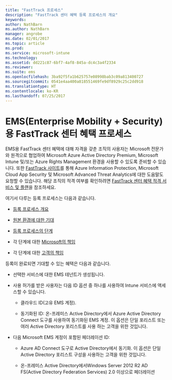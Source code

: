 ```yaml
---
title: "FastTrack 프로세스"
description: "FastTrack 센터 혜택 등록 프로세스의 개요"
keywords: 
author: NathBarn
ms.author: NathBarn
manager: angrobe
ms.date: 02/01/2017
ms.topic: article
ms.prod: 
ms.service: microsoft-intune
ms.technology: 
ms.assetid: dd221c87-6bf7-4af8-845a-dc4c3a4f2334
ms.reviewer: 
ms.suite: ems
ms.openlocfilehash: 3ba92f5fa1b625757e08998bab3c09a813400727
ms.sourcegitcommit: 0541e4aa400a818551469fe9df8929c25c2dd918
ms.translationtype: HT
ms.contentlocale: ko-KR
ms.lasthandoff: 07/25/2017
---
```

# <a name="fasttrack-center-benefit-process-for-enterprise-mobility--security-ems"></a>EMS(Enterprise Mobility + Security)용 FastTrack 센터 혜택 프로세스
EMS용 FastTrack 센터 혜택에 대해 자격을 갖춘 조직의 사용자는 Microsoft 전문가와 원격으로 협업하여 Microsoft Azure Active Directory Premium, Microsoft Intune 및/또는 Azure Rights Management 환경을 사용할 수 있도록 준비할 수 있습니다. 또한 [FastTrack 사이트](http://fasttrack.microsoft.com/ems)를 통해 Azure Information Protection, Microsoft Cloud App Security 및 Microsoft Advanced Threat Analytics에 대한 도움말도 요청할 수 있습니다. 해당 조직의 적격 여부를 확인하려면 [FastTrack 센터 혜택 적격 서비스 및 플랜](fasttrack-center-benefit-for-enterprise-mobility-suite-ems.md)을 참조하세요.


여기서 다루는 등록 프로세스는 다음과 같습니다.

-   [등록 프로세스 개요](fasttrack-center-benefit-process-for-ems-overview.md)

-   [원본 환경에 대한 기대](fasttrack-center-benefit-process-for-ems-environment-expectations.md)

-   [등록 프로세스의 단계](fasttrack-center-benefit-process-for-ems-phases.md)

-   각 단계에 대한 [Microsoft의 책임](fasttrack-center-benefit-process-for-ems-microsoft-responsibilities.md)

-   각 단계에 대한 [고객의 책임](fasttrack-center-benefit-process-for-ems-your-responsibilities.md)

등록이 완료되면 기대할 수 있는 혜택은 다음과 같습니다.

-   선택한 서비스에 대한 EMS 테넌트가 생성됩니다.

-   사용 허가를 받은 사용자는 다음 ID 옵션 중 하나를 사용하여 Intune 서비스에 액세스할 수 있습니다.

    -   클라우드 ID(고유 EMS 계정).

    -   동기화된 ID: 온-프레미스 Active Directory에서 Azure Active Directory Connect 도구를 사용하여 동기화된 EMS 계정. 이 옵션은 단일 포리스트 또는 여러 Active Directory 포리스트를 사용 하는 고객을 위한 것입니다.

-   다음 Microsoft EMS 계정이 포함된 페더레이션 ID:

    -   Azure AD Connect 도구로 Active Directory에서 동기화. 이 옵션은 단일 Active Directory 포리스트 구성을 사용하는 고객을 위한 것입니다.

    -   온-프레미스 Active Directory에서Windows Server 2012 R2 AD FS(Active Directory Federation Services) 2.0 이상으로 페더레이션

